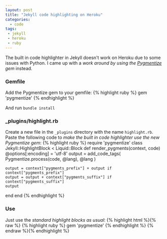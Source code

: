 ```yaml
---
layout: post
title: "Jekyll code highlighting on Heroku"
categories:
  - code
tags:
 - jekyll
 - heroku
 - ruby
---
```


The built in code highlighter in Jekyll doesn't work on Heroku due to some issues with Python. I came up with a *work around by using the [Pygmentize][1] gem* instead.

### Gemfile
Add the Pygmentize gem to your gemfile:
{% highlight ruby %}
gem 'pygmentize'
{% endhighlight %}

And run `bundle install`

### \_plugins/highlight.rb
Create a new file in the `_plugins` directory with the name `highlight.rb`. Paste the following code to *make the built in code highlighter use the new Pygmentize gem*:
{% highlight ruby %}
require 'pygmentize'
class Jekyll::HighlightBlock < Liquid::Block
  def render_pygments(context, code)
    @options[:encoding] = 'utf-8'
    output = add_code_tags(
      Pygmentize.process(code, @lang),
      @lang
    )

    output = context["pygments_prefix"] + output if context["pygments_prefix"]
    output = output + context["pygments_suffix"] if context["pygments_suffix"]
    output
  end
end
{% endhighlight %}

### Use
Just use the *standard highlight blocks as usual*:
{% highlight html %}{% raw %}
{% highlight ruby %}
gem 'pygmentize'
{% endhighlight %}
{% endraw %}{% endhighlight %}

[1]: https://rubygems.org/gems/pygmentize
